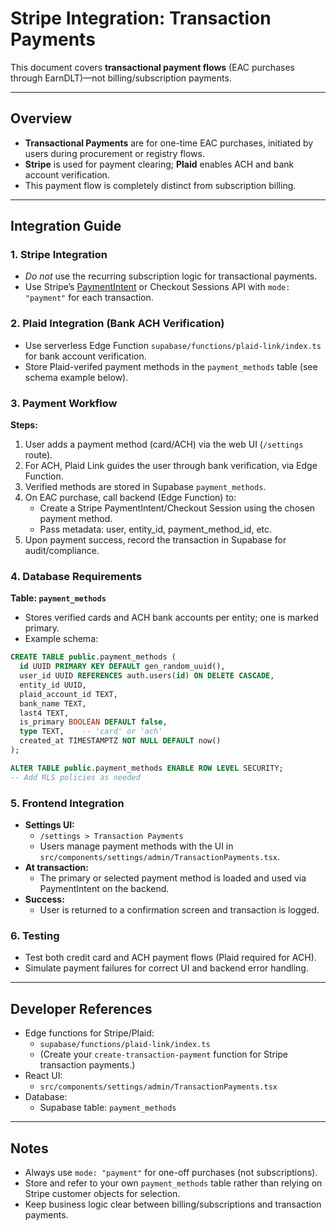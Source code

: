 
# Stripe Integration: Transaction Payments

This document covers **transactional payment flows** (EAC purchases through EarnDLT)—not billing/subscription payments.

---

## Overview

- **Transactional Payments** are for one-time EAC purchases, initiated by users during procurement or registry flows.
- **Stripe** is used for payment clearing; **Plaid** enables ACH and bank account verification.
- This payment flow is completely distinct from subscription billing.

---

## Integration Guide

### 1. Stripe Integration

- *Do not* use the recurring subscription logic for transactional payments.
- Use Stripe’s [PaymentIntent](https://stripe.com/docs/api/payment_intents) or Checkout Sessions API with `mode: "payment"` for each transaction.

### 2. Plaid Integration (Bank ACH Verification)

- Use serverless Edge Function `supabase/functions/plaid-link/index.ts` for bank account verification.
- Store Plaid-verifed payment methods in the `payment_methods` table (see schema example below).

### 3. Payment Workflow

**Steps:**
1. User adds a payment method (card/ACH) via the web UI (`/settings` route).  
2. For ACH, Plaid Link guides the user through bank verification, via Edge Function.
3. Verified methods are stored in Supabase `payment_methods`.
4. On EAC purchase, call backend (Edge Function) to:
    - Create a Stripe PaymentIntent/Checkout Session using the chosen payment method.
    - Pass metadata: user, entity_id, payment_method_id, etc.
5. Upon payment success, record the transaction in Supabase for audit/compliance.

### 4. Database Requirements

**Table: `payment_methods`**
- Stores verified cards and ACH bank accounts per entity; one is marked primary.
- Example schema:

```sql
CREATE TABLE public.payment_methods (
  id UUID PRIMARY KEY DEFAULT gen_random_uuid(),
  user_id UUID REFERENCES auth.users(id) ON DELETE CASCADE,
  entity_id UUID,
  plaid_account_id TEXT,
  bank_name TEXT,
  last4 TEXT,
  is_primary BOOLEAN DEFAULT false,
  type TEXT,    -- 'card' or 'ach'
  created_at TIMESTAMPTZ NOT NULL DEFAULT now()
);

ALTER TABLE public.payment_methods ENABLE ROW LEVEL SECURITY;
-- Add RLS policies as needed
```

### 5. Frontend Integration

- **Settings UI:**  
  - `/settings > Transaction Payments`  
  - Users manage payment methods with the UI in `src/components/settings/admin/TransactionPayments.tsx`.
- **At transaction:**  
  - The primary or selected payment method is loaded and used via PaymentIntent on the backend.
- **Success:**  
  - User is returned to a confirmation screen and transaction is logged.

### 6. Testing

- Test both credit card and ACH payment flows (Plaid required for ACH).
- Simulate payment failures for correct UI and backend error handling.

---

## Developer References

- Edge functions for Stripe/Plaid:  
  - `supabase/functions/plaid-link/index.ts`
  - (Create your `create-transaction-payment` function for Stripe transaction payments.)
- React UI:  
  - `src/components/settings/admin/TransactionPayments.tsx`
- Database:  
  - Supabase table: `payment_methods`

---

## Notes

- Always use `mode: "payment"` for one-off purchases (not subscriptions).
- Store and refer to your own `payment_methods` table rather than relying on Stripe customer objects for selection.
- Keep business logic clear between billing/subscriptions and transaction payments.

